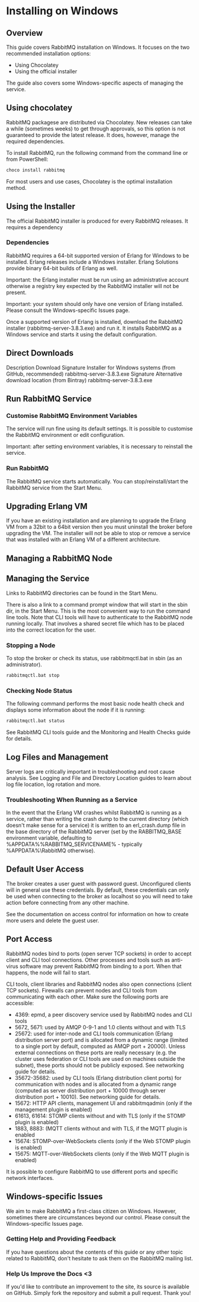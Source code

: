 # Installing on Windows

## Overview

This guide covers RabbitMQ installation on Windows. It focuses on the two recommended installation options:

- Using Chocolatey
- Using the official installer

The guide also covers some Windows-specific aspects of managing the service.

## Using chocolatey

RabbitMQ packagese are distributed via Chocolatey. New releases can take a while (sometimes weeks) to get through approvals, so this option is not guaranteed to provide the latest release. It does, however, manage the required dependencies.

To install RabbitMQ, run the following command from the command line or from PowerShell:

```bash
choco install rabbitmq
```

For most users and use cases, Chocolatey is the optimal installation method.

## Using the Installer

The official RabbitMQ installer is produced for every RabbitMQ releases. It requires a dependency

### Dependencies

RabbitMQ requires a 64-bit supported version of Erlang for Windows to be installed. Erlang releases include a Windows installer. Erlang Solutions provide binary 64-bit builds of Erlang as well.

Important: the Erlang installer must be run using an administrative account otherwise a registry key expected by the RabbitMQ installer will not be present.

Important: your system should only have one version of Erlang installed. Please consult the Windows-specific Issues page.

Once a supported version of Erlang is installed, download the RabbitMQ installer (rabbitmq-server-3.8.3.exe) and run it. It installs RabbitMQ as a Windows service and starts it using the default configuration.

## Direct Downloads

Description	Download	Signature
Installer for Windows systems (from GitHub, recommended)	rabbitmq-server-3.8.3.exe	Signature
Alternative download location (from Bintray)	rabbitmq-server-3.8.3.exe	

## Run RabbitMQ Service

### Customise RabbitMQ Environment Variables

The service will run fine using its default settings. It is possible to customise the RabbitMQ environment or edit configuration.

Important: after setting environment variables, it is necessary to reinstall the service.

### Run RabbitMQ

The RabbitMQ service starts automatically. You can stop/reinstall/start the RabbitMQ service from the Start Menu.

## Upgrading Erlang VM

If you have an existing installation and are planning to upgrade the Erlang VM from a 32bit to a 64bit version then you must uninstall the broker before upgrading the VM. The installer will not be able to stop or remove a service that was installed with an Erlang VM of a different architecture.

## Managing a RabbitMQ Node

## Managing the Service

Links to RabbitMQ directories can be found in the Start Menu.

There is also a link to a command prompt window that will start in the sbin dir, in the Start Menu. This is the most convenient way to run the command line tools. Note that CLI tools will have to authenticate to the RabbitMQ node running locally. That involves a shared secret file which has to be placed into the correct location for the user.

### Stopping a Node

To stop the broker or check its status, use rabbitmqctl.bat in sbin (as an administrator).

```bash
rabbitmqctl.bat stop
```

### Checking Node Status

The following command performs the most basic node health check and displays some information about the node if it is running:

```bash
rabbitmqctl.bat status
```

See RabbitMQ CLI tools guide and the Monitoring and Health Checks guide for details.

## Log Files and Management

Server logs are critically important in troubleshooting and root cause analysis. See Logging and File and Directory Location guides to learn about log file location, log rotation and more.

### Troubleshooting When Running as a Service

In the event that the Erlang VM crashes whilst RabbitMQ is running as a service, rather than writing the crash dump to the current directory (which doesn't make sense for a service) it is written to an erl_crash.dump file in the base directory of the RabbitMQ server (set by the RABBITMQ_BASE environment variable, defaulting to %APPDATA%\%RABBITMQ_SERVICENAME% - typically %APPDATA%\RabbitMQ otherwise).

## Default User Access

The broker creates a user guest with password guest. Unconfigured clients will in general use these credentials. By default, these credentials can only be used when connecting to the broker as localhost so you will need to take action before connecting from any other machine.

See the documentation on access control for information on how to create more users and delete the guest user.

## Port Access

RabbitMQ nodes bind to ports (open server TCP sockets) in order to accept client and CLI tool connections. Other processes and tools such as anti-virus software may prevent RabbitMQ from binding to a port. When that happens, the node will fail to start.

CLI tools, client libraries and RabbitMQ nodes also open connections (client TCP sockets). Firewalls can prevent nodes and CLI tools from communicating with each other. Make sure the following ports are accessible:

- 4369: epmd, a peer discovery service used by RabbitMQ nodes and CLI tools
- 5672, 5671: used by AMQP 0-9-1 and 1.0 clients without and with TLS
- 25672: used for inter-node and CLI tools communication (Erlang distribution server port) and is allocated from a dynamic range (limited to a single port by default, computed as AMQP port + 20000). Unless external connections on these ports are really necessary (e.g. the cluster uses federation or CLI tools are used on machines outside the subnet), these ports should not be publicly exposed. See networking guide for details.
- 35672-35682: used by CLI tools (Erlang distribution client ports) for communication with nodes and is allocated from a dynamic range (computed as server distribution port + 10000 through server distribution port + 10010). See networking guide for details.
- 15672: HTTP API clients, management UI and rabbitmqadmin (only if the management plugin is enabled)
- 61613, 61614: STOMP clients without and with TLS (only if the STOMP plugin is enabled)
- 1883, 8883: (MQTT clients without and with TLS, if the MQTT plugin is enabled
- 15674: STOMP-over-WebSockets clients (only if the Web STOMP plugin is enabled)
- 15675: MQTT-over-WebSockets clients (only if the Web MQTT plugin is enabled)

It is possible to configure RabbitMQ to use different ports and specific network interfaces.

## Windows-specific Issues

We aim to make RabbitMQ a first-class citizen on Windows. However, sometimes there are circumstances beyond our control. Please consult the Windows-specific Issues page.

### Getting Help and Providing Feedback

If you have questions about the contents of this guide or any other topic related to RabbitMQ, don't hesitate to ask them on the RabbitMQ mailing list.

### Help Us Improve the Docs <3

If you'd like to contribute an improvement to the site, its source is available on GitHub. Simply fork the repository and submit a pull request. Thank you!